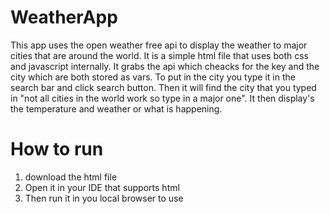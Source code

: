 # WeatherApp

  This app uses the open weather free api to display the weather to major cities that are around the world. It is a simple html file that uses both css and javascript internally. It grabs the api which cheacks for the key and the city which are both stored as vars. To put in the city you type it in the search bar and click search button. Then it will find the city that you typed in "not all cities in the world work so type in a major one". It then display's the temperature and weather or what is happening.
  

# How to run

1. download the html file
2. Open it in your IDE that supports html
3. Then run it in you local browser to use
